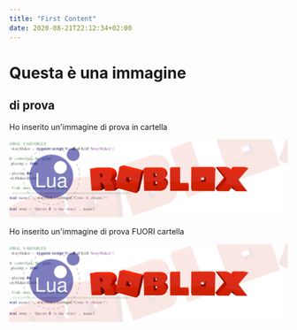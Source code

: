 ```yaml
---
title: "First Content"
date: 2020-08-21T22:12:34+02:00
---
```



# Questa è una immagine

## di prova

Ho inserito un'immagine di prova in cartella

![immagine](./images/logoYT-sfondo.png)

Ho inserito un'immagine di prova FUORI cartella

![immagine](./logoYT-sfondo.png)
